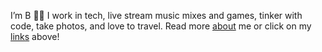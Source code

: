 I’m B 👋🏽 I work in tech, live stream music mixes and games, tinker with code, take photos, and love to travel. Read more [about](/about) me or click on  my [links](https://links.binarydigit.cafe/) above!
